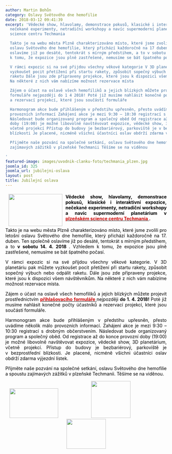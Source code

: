 ```yaml
---
author: Martin Bohůn
category: Oslavy Světového dne hemofilie
date: 2018-03-12 09:41:39
excerpt: 'Vědecké show, hlavolamy, demonstrace pokusů, klasické i interaktivní expozice,
  nečekané experimenty, netradiční workshopy a navíc supermoderní planetárium v plzeňském
  science centru Techmania

  Takto je na webu města Plzně charakterizováno místo, které jsme zvolili pro letošní
  oslavu Světového dne hemofilie, který přichází každoročně na 17 duben Ten společně
  oslavíme již po desáté, tentokrát s mírným předstihem, a to v sobotu 14 4 2018 Vzhledem
  k tomu, že expozice jsou plně zastřešené, nemusíme se bát špatného počasí

  V rámci expozic si na své přijdou všechny věkové kategorie V 3D planetáriu pak můžete
  vyzkoušet pocit přetížení při startu rakety, způsobit sopečný výbuch nebo odpálit
  raketu Dále jsou zde připraveny projekce, které jsou k dispozici všem návštěvníkům
  Na některé z nich vám nabízíme možnost rezervace místa

  Zájem o účast na oslavě všech hemofiliků a jejich blízkých můžete projevit prostřednictvím přihlašovacího
  formuláře nejpozději do 1 4 2018! Poté již musíme nahlásit konečné počty účastníků
  a rezervací projekcí, které jsou součástí formuláře

  Harmonogram akce bude přihlášeným v předstihu upřesněn, přesto uvádíme několik málo
  provozních informací Zahájení akce je mezi 9:30 – 10:30 registrací s drobným občerstvením
  Následovat bude organizovaný program a společný oběd Od registrace až do konce provozní
  doby (19:00) je možné libovolně navštěvovat expozice, vědecké show, 3D planetárium,
  včetně projekcí Přístup do budovy je bezbariérový, parkoviště je v bezprostřední
  blízkosti Je placené, nicméně všichni účastníci oslav obdrží zdarma výjezdní lístek

  Přijměte naše pozvání na společné setkání, oslavu Světového dne hemofilie a spoustu
  zajímavých zážitků v plzeňské Techmanii Těšíme se na viděnou

'
featured-image: images/uvodnik-clanku-foto/techmania_plzen.jpg
joomla_id: 325
joomla_url: jubilejni-oslava
layout: post
title: Jubilejní oslava
---
```


<h4 style="text-align: justify;">
 <img border="0" height="100" src="{{ site.baseurl }}/images/uvodnik-clanku-foto/techmania_plzen.jpg" style="float: left; margin-left: 10px; margin-right: 10px;" width="168"/>
 <span style="color: #000000;">
  Vědecké show, hlavolamy, demonstrace pokusů, klasické i interaktivní expozice, nečekané experimenty, netradiční workshopy a navíc supermoderní planetárium v
 </span>
 <span style="color: #660000;">
  <strong>
   <span style="color: #cc0000;">
    <a href="http://techmania.cz/cs/" target="_blank" title="Techmania">
     <span style="color: #cc0000;">
      plzeňském science centru Techmania
     </span>
    </a>
   </span>
  </strong>
  .
 </span>
</h4>
<p style="text-align: justify;">
 <span style="color: #000000;">
  Takto je na webu města Plzně charakterizováno místo, které jsme zvolili pro letošní oslavu Světového dne hemofilie, který přichází každoročně na 17. duben. Ten společně oslavíme již po desáté, tentokrát s mírným předstihem, a to
  <strong>
   v sobotu 14. 4. 2018
  </strong>
  . Vzhledem k tomu, že expozice jsou plně zastřešené, nemusíme se bát špatného počasí.
 </span>
</p>
<p style="text-align: justify;">
 <span style="color: #000000;">
  V rámci expozic si na své přijdou všechny věkové kategorie. V 3D planetáriu pak můžete vyzkoušet pocit přetížení při startu rakety, způsobit sopečný výbuch nebo odpálit raketu. Dále jsou zde připraveny projekce, které jsou k dispozici všem návštěvníkům. Na některé z nich vám nabízíme možnost rezervace místa.
 </span>
</p>
<p style="text-align: justify;">
 <span style="color: #000000;">
  Zájem o účast na oslavě všech hemofiliků a jejich blízkých můžete projevit prostřednictvím
 </span>
 <a href="index.php/cs/?option=com_chronoforms&amp;chronoform=Deadline" title="Deadline Techmania">
  <span style="color: #cc0000;">
   <span style="color: #cc0000;">
    <strong>
     přihlašovacího formuláře
    </strong>
   </span>
  </span>
 </a>
 <span style="color: #000000;">
  nejpozději
  <strong>
   do 1. 4. 2018!
  </strong>
  Poté již musíme nahlásit konečné počty účastníků a rezervací projekcí, které jsou součástí formuláře.
 </span>
</p>
<p style="text-align: justify;">
 <span style="color: #000000;">
  Harmonogram akce bude přihlášeným v předstihu upřesněn, přesto uvádíme několik málo provozních informací. Zahájení akce je mezi 9:30 – 10:30 registrací s drobným občerstvením. Následovat bude organizovaný program a společný oběd. Od registrace až do konce provozní doby (19:00) je možné libovolně navštěvovat expozice, vědecké show, 3D planetárium, včetně projekcí. Přístup do budovy je bezbariérový, parkoviště je v bezprostřední blízkosti. Je placené, nicméně všichni účastníci oslav obdrží zdarma výjezdní lístek.
 </span>
</p>
<p style="text-align: justify;">
 <span style="color: #000000;">
  Přijměte naše pozvání na společné setkání, oslavu Světového dne hemofilie a spoustu zajímavých zážitků v plzeňské Techmanii. Těšíme se na viděnou.
 </span>
</p>
<p style="text-align: center;">
 <span style="color: #000000;">
  <img border="0" height="92" src="{{ site.baseurl }}/images/loga/logo%20hemofilik%20cz.jpg" width="152"/>
  <img border="0" height="115" src="{{ site.baseurl }}/images/loga/whd_logo_web_en.jpg" style="margin-left: 100px; margin-right: 100px;" width="123"/>
  <img border="0" height="93" src="{{ site.baseurl }}/images/loga/1200px-novo_nordisk.svg.png" width="123"/>
  <br/>
 </span>
</p>